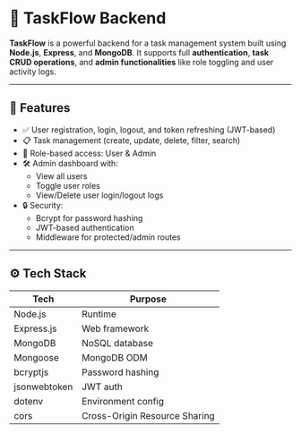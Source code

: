 # 🚀 TaskFlow Backend

**TaskFlow** is a powerful backend for a task management system built using **Node.js**, **Express**, and **MongoDB**. It supports full **authentication**, **task CRUD operations**, and **admin functionalities** like role toggling and user activity logs.

---

## 📌 Features

- ✅ User registration, login, logout, and token refreshing (JWT-based)
- 📋 Task management (create, update, delete, filter, search)
- 🔐 Role-based access: User & Admin
- 🛠 Admin dashboard with:
  - View all users
  - Toggle user roles
  - View/Delete user login/logout logs
- 🔒 Security:
  - Bcrypt for password hashing
  - JWT-based authentication
  - Middleware for protected/admin routes

---

## ⚙️ Tech Stack

| Tech        | Purpose                     |
|-------------|-----------------------------|
| Node.js     | Runtime                     |
| Express.js  | Web framework               |
| MongoDB     | NoSQL database              |
| Mongoose    | MongoDB ODM                 |
| bcryptjs    | Password hashing            |
| jsonwebtoken| JWT auth                    |
| dotenv      | Environment config          |
| cors        | Cross-Origin Resource Sharing|

